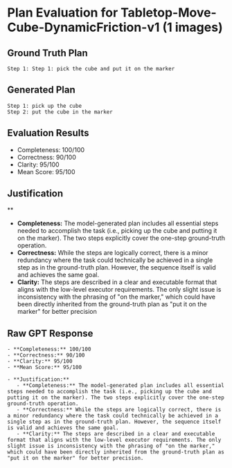 # Plan Evaluation for Tabletop-Move-Cube-DynamicFriction-v1 (1 images)

## Ground Truth Plan
```
Step 1: Step 1: pick the cube and put it on the marker
```

## Generated Plan
```
Step 1: pick up the cube
Step 2: put the cube in the marker
```

## Evaluation Results
- Completeness: 100/100
- Correctness: 90/100
- Clarity: 95/100
- Mean Score: 95/100

## Justification
**  
   - **Completeness:** The model-generated plan includes all essential steps needed to accomplish the task (i.e., picking up the cube and putting it on the marker). The two steps explicitly cover the one-step ground-truth operation.  
   - **Correctness:** While the steps are logically correct, there is a minor redundancy where the task could technically be achieved in a single step as in the ground-truth plan. However, the sequence itself is valid and achieves the same goal.  
   - **Clarity:** The steps are described in a clear and executable format that aligns with the low-level executor requirements. The only slight issue is inconsistency with the phrasing of "on the marker," which could have been directly inherited from the ground-truth plan as "put it on the marker" for better precision

## Raw GPT Response
```
- **Completeness:** 100/100  
- **Correctness:** 90/100  
- **Clarity:** 95/100  
- **Mean Score:** 95/100  

- **Justification:**  
   - **Completeness:** The model-generated plan includes all essential steps needed to accomplish the task (i.e., picking up the cube and putting it on the marker). The two steps explicitly cover the one-step ground-truth operation.  
   - **Correctness:** While the steps are logically correct, there is a minor redundancy where the task could technically be achieved in a single step as in the ground-truth plan. However, the sequence itself is valid and achieves the same goal.  
   - **Clarity:** The steps are described in a clear and executable format that aligns with the low-level executor requirements. The only slight issue is inconsistency with the phrasing of "on the marker," which could have been directly inherited from the ground-truth plan as "put it on the marker" for better precision.
```
